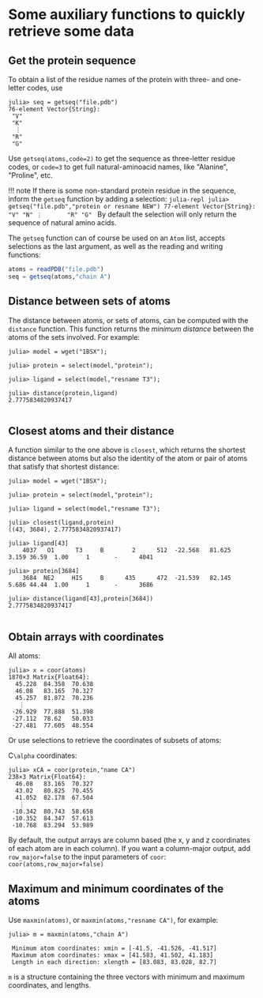 # Some auxiliary functions to quickly retrieve some data 

## Get the protein sequence

To obtain a list of the residue names of the protein with three- and one-letter codes, use
```julia-repl
julia> seq = getseq("file.pdb")
76-element Vector{String}:
 "V"
 "K"
  ⋮      
 "R"
 "G"

```

Use `getseq(atoms,code=2)` to get the sequence as three-letter residue codes, or `code=3` to get 
full natural-aminoacid names, like "Alanine", "Proline", etc.

!!! note
    If there is some non-standard protein residue in the sequence,
    inform the `getseq` function by adding a selection:
    ```julia-repl
    julia> getseq("file.pdb","protein or resname NEW")
    77-element Vector{String}:
     "V"
     "N"
      ⋮      
     "R"
     "G"
    ```
    By default the selection will only return the sequence of natural amino acids. 

The `getseq` function can of course be used on an `Atom` list, accepts selections as the
last argument, as well as the reading and writing functions:

```julia
atoms = readPDB("file.pdb")
seq = getseq(atoms,"chain A")

```

## Distance between sets of atoms

The distance between atoms, or sets of atoms, can be computed with the `distance` function. This
function returns the *minimum distance* between the atoms of the sets involved. For example:

```julia-repl
julia> model = wget("1BSX");

julia> protein = select(model,"protein");

julia> ligand = select(model,"resname T3");

julia> distance(protein,ligand)
2.7775834820937417
  
```

## Closest atoms and their distance

A function similar to the one above is `closest`, which returns the shortest distance between atoms
but also the identity of the atom or pair of atoms that satisfy that shortest distance:

```julia-repl
julia> model = wget("1BSX");

julia> protein = select(model,"protein");

julia> ligand = select(model,"resname T3");

julia> closest(ligand,protein)
((43, 3684), 2.7775834820937417)

julia> ligand[43]
    4037   O1      T3     B        2      512  -22.568   81.625    3.159 36.59  1.00     1       -      4041

julia> protein[3684]
    3684  NE2     HIS     B      435      472  -21.539   82.145    5.686 44.44  1.00     1       -      3686

julia> distance(ligand[43],protein[3684])
2.7775834820937417
  
```

## Obtain arrays with coordinates

All atoms:

```julia-repl
julia> x = coor(atoms)
1870×3 Matrix{Float64}:
  45.228  84.358  70.638
  46.08   83.165  70.327
  45.257  81.872  70.236
   ⋮              
 -26.929  77.888  51.398
 -27.112  78.62   50.033
 -27.481  77.605  48.554

```

Or use selections to retrieve the coordinates of subsets of atoms:

C``\alpha`` coordinates:

```julia-repl
julia> xCA = coor(protein,"name CA")
238×3 Matrix{Float64}:
  46.08   83.165  70.327
  43.02   80.825  70.455
  41.052  82.178  67.504
   ⋮              
 -10.342  80.743  58.658
 -10.352  84.347  57.613
 -10.768  83.294  53.989

```

By default, the output arrays are column based (the x, y and z coordinates of each
atom are in each column). If you want a column-major output, add `row_major=false` to
the input parameters of `coor`: `coor(atoms,row_major=false)`

## Maximum and minimum coordinates of the atoms

Use `maxmin(atoms)`, or `maxmin(atoms,"resname CA")`, for example:

```julia-repl
julia> m = maxmin(atoms,"chain A")

 Minimum atom coordinates: xmin = [-41.5, -41.526, -41.517]
 Maximum atom coordinates: xmax = [41.583, 41.502, 41.183]
 Length in each direction: xlength = [83.083, 83.028, 82.7]

```

`m` is a structure containing the three vectors with minimum and maximum
coordinates, and lengths.





